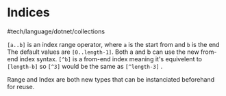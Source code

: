 # Indices
 #tech/language/dotnet/collections 

`[a..b]` is an index range operator, where `a` is the start from  and `b` is the end  The default values are `[0..length-1]`.  Both a and b can use the new from-end index syntax.
`[^b]` is a from-end index meaning it's equivelent to `[length-b]` so `[^3]` would be the same as `[^length-3]` .

Range and Index are both new types that can be instanciated beforehand for reuse.
